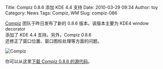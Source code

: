 Title: Compiz 0.8.6 添加 KDE 4.4 支持
Date: 2010-03-29 09:34
Author: toy
Category: News
Tags: Compiz, WM
Slug: compiz-086

[Compiz](http://www.compiz.org/) 团队于昨日发布了新的 0.8.6
版本。该版本主要为 KDE4 window decorator  
添加了 KDE 4.4 支持。另外，Compiz 0.8.6  
还修正了窗口位置、窗口图标处理等方面的问题。

![Compiz](http://i.linuxtoy.org/i/logo/compiz-fusion.png)

你可以从这里[下载 Compiz 0.8.6
的源代码](http://releases.compiz.org/0.8.6/)。
